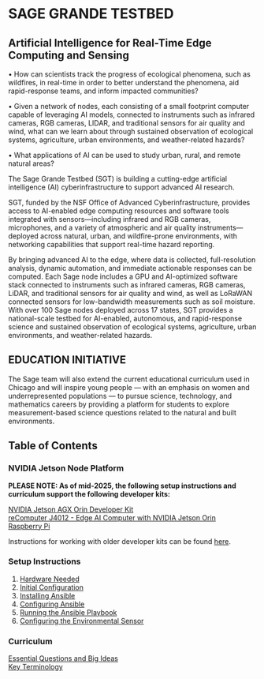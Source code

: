 # SAGE GRANDE TESTBED

## Artificial Intelligence for Real-Time Edge Computing and Sensing

• How can scientists track the progress of ecological phenomena, such as wildfires, in real-time in order to better understand the phenomena, aid rapid-response teams, and inform impacted communities?

• Given a network of nodes, each consisting of a small footprint computer capable of leveraging AI models, connected to instruments such as infrared cameras, RGB cameras, LIDAR, and traditional sensors for air quality and wind, what can we learn about through sustained observation of ecological systems, agriculture, urban environments, and weather-related hazards?

• What applications of AI can be used to study urban, rural, and remote natural areas?

The Sage Grande Testbed (SGT) is building a cutting-edge artificial intelligence (AI) cyberinfrastructure to support advanced AI research.

SGT, funded by the NSF Office of Advanced Cyberinfrastructure, provides access to AI-enabled edge computing resources and software tools integrated with sensors—including infrared and RGB cameras, microphones, and a variety of atmospheric and air quality instruments—deployed across natural, urban, and wildfire-prone environments, with networking capabilities that support real-time hazard reporting.

By bringing advanced AI to the edge, where data is collected, full-resolution analysis, dynamic automation, and immediate actionable responses can be computed. Each Sage node includes a GPU and AI-optimized software stack connected to instruments such as infrared cameras, RGB cameras, LiDAR, and traditional sensors for air quality and wind, as well as LoRaWAN connected sensors for low-bandwidth measurements such as soil moisture. With over 100 Sage nodes deployed across 17 states, SGT provides a national-scale testbed for AI-enabled, autonomous, and rapid-response science and sustained observation of ecological systems, agriculture, urban environments, and weather-related hazards.

## EDUCATION INITIATIVE
The Sage team will also extend the current educational curriculum used in Chicago and will inspire young people — with an emphasis on women and underrepresented populations — to pursue science, technology, and mathematics careers by providing a platform for students to explore measurement-based science questions related to the natural and built environments.

## Table of Contents   

### NVIDIA Jetson Node Platform     
**PLEASE NOTE: As of mid-2025, the following setup instructions and curriculum support the following developer kits:**

[NVIDIA Jetson AGX Orin Developer Kit](https://www.seeedstudio.com/NVIDIA-Jetson-AGX-Orin-Developer-Kit-p-5314.html)   
[reComputer J4012 - Edge AI Computer with NVIDIA Jetson Orin](https://www.seeedstudio.com/reComputer-J4012-p-5586.html)   
[Raspberry Pi](https://www.raspberrypi.com)

Instructions for working with older developer kits can be found [here](https://github.com/waggle-sensor/node-platforms/tree/main/nvidia_jetson).

### Setup Instructions
1. [Hardware Needed](./hardware_needed.md)
2. [Initial Configuration](./initial_configuration.md)
3. [Installing Ansible](./installing_ansible.md)
4. [Configuring Ansible](./configuring_ansible.md)
5. [Running the Ansible Playbook](./running_ansible.md)
6. [Configuring the Environmental Sensor](./configuring_env_sensor.md)

### Curriculum
[Essential Questions and Big Ideas](./questions_and_ideas.md)   
[Key Terminology](./key_terminology.md)   

